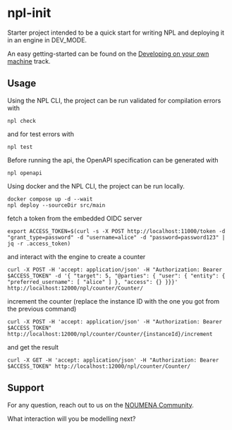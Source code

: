 # npl-init

Starter project intended to be a quick start for writing NPL and deploying it in an engine in DEV_MODE.

An easy getting-started can be found on
the [Developing on your own machine](https://documentation.noumenadigital.com/tracks/developing-NPL-local/) track.

## Usage

Using the NPL CLI, the project can be run validated for compilation errors with

```shell
npl check
```

and for test errors with

```shell
npl test
```

Before running the api, the OpenAPI specification can be generated with

```shell
npl openapi
```

Using docker and the NPL CLI, the project can be run locally.

```shell
docker compose up -d --wait
npl deploy --sourceDir src/main
```

fetch a token from the embedded OIDC server

```shell
export ACCESS_TOKEN=$(curl -s -X POST http://localhost:11000/token -d "grant_type=password" -d "username=alice" -d "password=password123" | jq -r .access_token)
```

and interact with the engine to create a counter

```shell
curl -X POST -H 'accept: application/json' -H "Authorization: Bearer $ACCESS_TOKEN" -d '{ "target": 5, "@parties": { "user": { "entity": { "preferred_username": [ "alice" ] }, "access": {} }}}' http://localhost:12000/npl/counter/Counter/
```

increment the counter (replace the instance ID with the one you got from the previous command)

```shell
curl -X POST -H 'accept: application/json' -H "Authorization: Bearer $ACCESS_TOKEN" http://localhost:12000/npl/counter/Counter/{instanceId}/increment
```

and get the result

```shell
curl -X GET -H 'accept: application/json' -H "Authorization: Bearer $ACCESS_TOKEN" http://localhost:12000/npl/counter/Counter/
```

## Support

For any question, reach out to us on the [NOUMENA Community](https://community.noumenadigital.com/).

What interaction will you be modelling next?
